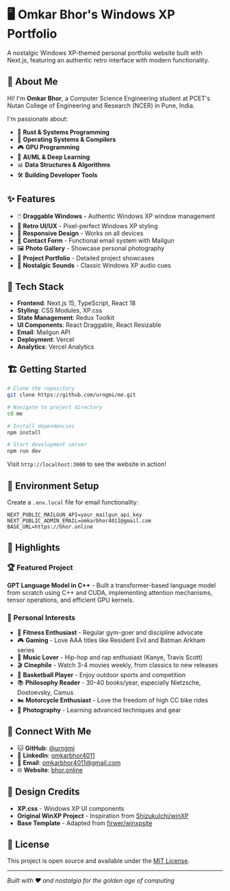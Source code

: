 # 🖥️ Omkar Bhor's Windows XP Portfolio

A nostalgic Windows XP-themed personal portfolio website built with Next.js, featuring an authentic retro interface with modern functionality.

## 🎯 About Me

Hi! I'm **Omkar Bhor**, a Computer Science Engineering student at PCET's Nutan College of Engineering and Research (NCER) in Pune, India. 

I'm passionate about:
- 🦀 **Rust & Systems Programming**
- 🧠 **Operating Systems & Compilers** 
- 🎮 **GPU Programming**
- 🤖 **AI/ML & Deep Learning**
- 📊 **Data Structures & Algorithms**
- 🛠️ **Building Developer Tools**

## ✨ Features

- 🖱️ **Draggable Windows** - Authentic Windows XP window management
- 🎨 **Retro UI/UX** - Pixel-perfect Windows XP styling  
- 📱 **Responsive Design** - Works on all devices
- 📧 **Contact Form** - Functional email system with Mailgun
- 🖼️ **Photo Gallery** - Showcase personal photography
- 💼 **Project Portfolio** - Detailed project showcases
- 🎵 **Nostalgic Sounds** - Classic Windows XP audio cues

## 🚀 Tech Stack

- **Frontend**: Next.js 15, TypeScript, React 18
- **Styling**: CSS Modules, XP.css
- **State Management**: Redux Toolkit  
- **UI Components**: React Draggable, React Resizable
- **Email**: Mailgun API
- **Deployment**: Vercel
- **Analytics**: Vercel Analytics

## 🏗️ Getting Started

```bash
# Clone the repository
git clone https://github.com/urngmi/me.git

# Navigate to project directory
cd me

# Install dependencies  
npm install

# Start development server
npm run dev
```

Visit `http://localhost:3000` to see the website in action!

## 📧 Environment Setup

Create a `.env.local` file for email functionality:

```env
NEXT_PUBLIC_MAILGUN_API=your_mailgun_api_key
NEXT_PUBLIC_ADMIN_EMAIL=omkarbhor4011@gmail.com
BASE_URL=https://bhor.online
```

## 🌟 Highlights

### 🏆 Featured Project
**GPT Language Model in C++** - Built a transformer-based language model from scratch using C++ and CUDA, implementing attention mechanisms, tensor operations, and efficient GPU kernels.

### 🎯 Personal Interests
- 💪 **Fitness Enthusiast** - Regular gym-goer and discipline advocate
- 🎮 **Gaming** - Love AAA titles like Resident Evil and Batman Arkham series
- 🎵 **Music Lover** - Hip-hop and rap enthusiast (Kanye, Travis Scott)
- 🎬 **Cinephile** - Watch 3-4 movies weekly, from classics to new releases
- 🏀 **Basketball Player** - Enjoy outdoor sports and competition
- 📚 **Philosophy Reader** - 30-40 books/year, especially Nietzsche, Dostoevsky, Camus
- 🏍️ **Motorcycle Enthusiast** - Love the freedom of high CC bike rides
- 📸 **Photography** - Learning advanced techniques and gear

## 🔗 Connect With Me

- 🐱 **GitHub**: [@urngmi](https://github.com/urngmi)
- 💼 **LinkedIn**: [omkarbhor4011](https://linkedin.com/in/omkarbhor4011)
- 📧 **Email**: omkarbhor4011@gmail.com
- 🌐 **Website**: [bhor.online](https://bhor.online)

## 🎨 Design Credits

- **XP.css** - Windows XP UI components
- **Original WinXP Project** - Inspiration from [ShizukuIchi/winXP](https://github.com/ShizukuIchi/winXP)
- **Base Template** - Adapted from [firwer/winxpsite](https://github.com/firwer/winxpsite)

## 📜 License

This project is open source and available under the [MIT License](LICENSE).

---

*Built with ❤️ and nostalgia for the golden age of computing*
